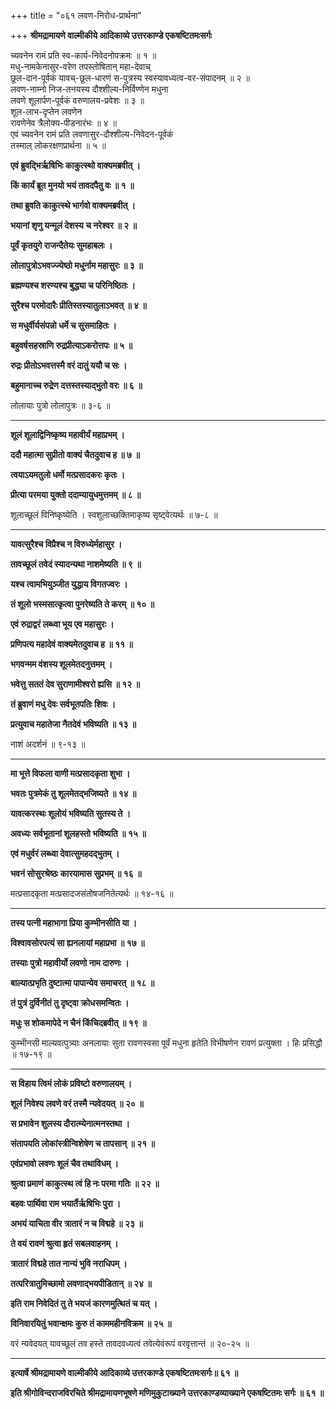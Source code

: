 +++
title = "०६१ लवण-निरोध-प्रार्थना"

+++
**श्रीमद्रामायणे वाल्मीकीये आदिकाव्ये उत्तरकाण्डे एकषष्टितमःसर्गः**

च्यवनेन रामं प्रति स्व-कार्य-निवेदनोपक्रमः ॥ १ ॥  
मधु-नामकेनासुर-वरेण तपस्तोषितान् महा-देवाच्  
छूल-दान-पूर्वकं यावच्-छूल-धारणं स-पुत्रस्य स्वस्यावध्यत्व-वर-संपादनम् ॥ २ ॥  
लवण-नाम्नो निज-तनयस्य दौश्शील्य-निर्विण्णेन मधुना  
लवणे शूलार्पण-पूर्वकं वरुणालय-प्रवेशः ॥ ३ ॥  
शूल-लाभ-दृप्तेन लवणेन  
रावणेनेव त्रैलोक्य-पीडनारंभः ॥ ४ ॥  
एवं च्यवनेन रामं प्रति लवणासुर-दौश्शील्य-निवेदन-पूर्वकं  
तस्माल् लोकरक्षणप्रार्थना ॥ ५ ॥

**एवं ब्रुवद्भिर्ऋषिभिः काकुत्स्थो वाक्यमब्रवीत् ।**

**किं कार्यं ब्रूत मुनयो भयं तावदपैतु वः ॥ १ ॥**

**तथा ब्रुवति काकुत्स्थे भार्गवो वाक्यमब्रवीत् ।**

**भयानां शृणु यन्मूलं देशस्य च नरेश्वर ॥ २ ॥**

**पूर्वं कृतयुगे राजन्दैतेयः सुमहाबलः ।**

**लोलापुत्रोऽभवज्ज्येष्ठो मधुर्नाम महासुरः ॥ ३ ॥**

**ब्रह्मण्यश्च शरण्यश्च बुद्ध्या च परिनिष्ठितः ।**

**सुरैश्च परमोदारैः प्रीतिस्तस्यातुलाऽभवत् ॥ ४ ॥**

**स मधुर्वीर्यसंपन्नो धर्मे च सुसमाहितः ।**

**बहुवर्षसहस्राणि रुद्रप्रीत्याऽकरोत्तपः ॥ ५ ॥**

**रुद्रः प्रीतोऽभवत्तस्मै वरं दातुं ययौ च सः ।**

**बहुमानाच्च रुद्रेण दत्तस्तस्याद्भुतो वरः ॥ ६ ॥**

लोलायाः पुत्रो लोलापुत्रः ॥ ३-६ ॥

****

**शूलं शूलाद्विनिष्कृष्य महावीर्यं महाप्रभम् ।**

**ददौ महात्मा सुप्रीतो वाक्यं चैतदुवाच ह ॥ ७ ॥**

**त्वयाऽयमतुलो धर्मो मत्प्रसादकरः कृतः ।**

**प्रीत्या परमया युक्तो ददाम्यायुधमुत्तमम् ॥ ८ ॥**

शूलाच्छूलं विनिष्कृष्येति । स्वशूलाच्छक्तिमाकृष्य सृष्ट्वेत्यर्थः ॥ ७-८ ॥

****

**यावत्सुरैश्च विप्रैश्च न विरुध्येर्महासुर ।**

**तावच्छूलं तवेदं स्यादन्यथा नाशमेष्यति ॥ ९ ॥**

**यश्च त्वामभियुञ्जीत युद्धाय विगतज्वरः ।**

**तं शूलो भस्मसात्कृत्वा पुनरेष्यति ते करम् ॥ १० ॥**

**एवं रुद्राद्वरं लब्ध्वा भूय एव महासुरः ।**

**प्रणिपत्य महादेवं वाक्यमेतदुवाच ह ॥ ११ ॥**

**भगवन्मम वंशस्य शूलमेतदनुत्तमम् ।**

**भवेत्तु सततं देव सुराणामीश्वरो ह्यसि ॥ १२ ॥**

**तं ब्रुवाणं मधु देवः सर्वभूतपतिः शिवः ।**

**प्रत्युवाच महातेजा नैतदेवं भविष्यति ॥ १३ ॥**

नाशं अदर्शनं ॥ ९-१३ ॥

****

**मा भूत्ते विफला वाणी मत्प्रसादकृता शुभा ।**

**भवतः पुत्रमेकं तु शूलमेतद्भजिष्यते ॥ १४ ॥**

**यावत्करस्थः शूलोयं भविष्यति सुतस्य ते ।**

**अवध्यः सर्वभूतानां शूलहस्तो भविष्यति ॥ १५ ॥**

**एवं मधुर्वरं लब्ध्वा देवात्सुमहदद्भुतम् ।**

**भवनं सोसुरश्रेष्ठः कारयामास सुप्रभम् ॥ १६ ॥**

मत्प्रसादकृता मत्प्रसादजसंतोषजनितेत्यर्थः ॥ १४-१६ ॥

****

**तस्य पत्नी महाभागा प्रिया कुम्भीनसीति या ।**

**विश्वावसोरपत्यं सा ह्यनलायां महाप्रभा ॥ १७ ॥**

**तस्याः पुत्रो महावीर्यो लवणो नाम दारुणः ।**

**बाल्यात्प्रभृति दुष्टात्मा पापान्येव समाचरत् ॥ १८ ॥**

**तं पुत्रं दुर्विनीतं तु दृष्ट्वा क्रोधसमन्वितः ।**

**मधुः स शोकमापेदे न चैनं किंचिदब्रवीत् ॥ १९ ॥**

कुम्भीनसी माल्यवत्पुत्र्याः अनलायाः सुता रावणस्वसा पूर्वं मधुना हृतेति विभीषणेन रावणं प्रत्युक्ता । हिः प्रसिद्धौ ॥ १७-१९ ॥

****

**स विहाय त्विमं लोकं प्रविष्टो वरुणालयम् ।**

**शूलं निवेश्य लवणे वरं तस्मै न्यवेदयत् ॥ २० ॥**

**स प्रभावेन शुलस्य दौरात्म्येनात्मनस्तथा ।**

**संतापयति लोकांस्त्रीन्विशेषेण च तापसान् ॥ २१ ॥**

**एवंप्रभावो लवणः शूलं चैव तथाविधम् ।**

**श्रुत्वा प्रमाणं काकुत्स्थ त्वं हि नः परमा गतिः ॥ २२ ॥**

**बहवः पार्थिवा राम भयार्तैर्ऋषिभिः पुरा ।**

**अभयं याचिता वीर त्रातारं न च विद्महे ॥ २३ ॥**

**ते वयं रावणं श्रुत्वा हृतं सबलवाहनम् ।**

**त्रातारं विद्महे तात नान्यं भुवि नराधिपम् ।**

**तत्परित्रातुमिच्छामो लवणाद्भयपीडितान् ॥ २४ ॥**

**इति राम निवेदितं तु ते भयजं कारणमुत्थितं च यत् ।**

**विनिवारयितुं भवान्क्षमः कुरु तं काममहीनविक्रम ॥ २५ ॥**

वरं न्यवेदयत् यावच्छूलं तव हस्ते तावदवध्यत्वं तवेत्येवंरूपं वरवृत्तान्तं ॥ २०-२५ ॥

****

**इत्यार्षे श्रीमद्रामायणे वाल्मीकीये आदिकाव्ये उत्तरकाण्डे एकषष्टितमःसर्गः॥ ६१ ॥**

**इति श्रीगोविन्दराजविरचिते श्रीमद्रामायणभूषणे मणिमुकुटाख्याने उत्तरकाण्डव्याख्याने एकषष्टितमः सर्गः ॥ ६१ ॥**
